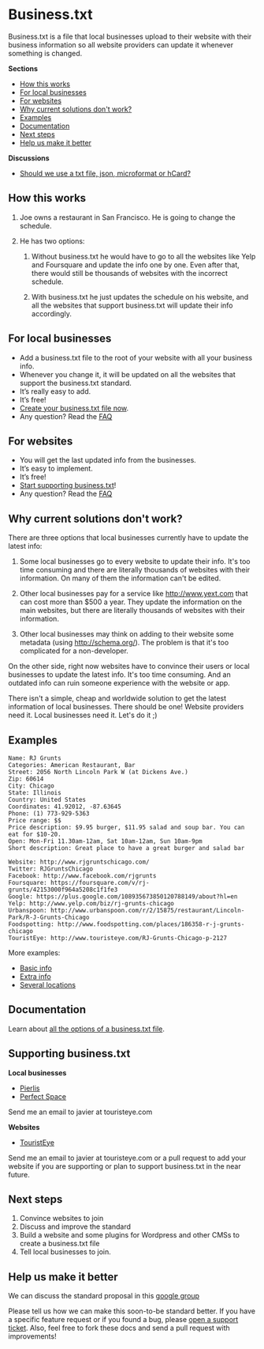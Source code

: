 Business.txt
============

Business.txt is a file that local businesses upload to their website with their business information so all website providers can update it whenever something is changed.

**Sections**

* [How this works](#how-this-works)
* [For local businesses](#for-local-business)
* [For websites](#for-websites)
* [Why current solutions don't work?](#why-current-solutions-dont-work)
* [Examples](#examples)
* [Documentation](#documentation)
* [Next steps](#next-steps)
* [Help us make it better](#help-us-make-it-better)

**Discussions**

* [Should we use a txt file, json, microformat or hCard?](https://github.com/fesja/businesstxt/wiki/Which-format)


How this works
--------------

1. Joe owns a restaurant in San Francisco. He is going to change the schedule.

2. He has two options:

    1. Without business.txt he would have to go to all the websites like Yelp and Foursquare and update the info one by one. Even after that, there would still be thousands of websites with the incorrect schedule.

    2. With business.txt he just updates the schedule on his website, and all the websites that support business.txt will update their info accordingly.


For local businesses
--------------------

* Add a business.txt file to the root of your website with all your business info.
* Whenever you change it, it will be updated on all the websites that support the business.txt standard.
* It’s really easy to add.
* It’s free!
* [Create your business.txt file now](https://github.com/fesja/businesstxt/blob/master/structure.md).
* Any question? Read the [FAQ](https://github.com/fesja/businesstxt/blob/master/faq.md)


For websites
------------

* You will get the last updated info from the businesses.
* It’s easy to implement.
* It’s free!
* [Start supporting business.txt](https://github.com/fesja/businesstxt/blob/master/structure.md)!
* Any question? Read the [FAQ](https://github.com/fesja/businesstxt/blob/master/faq.md)


Why current solutions don't work?
-----------------------------------

There are three options that local businesses currently have to update the latest info:

1. Some local businesses go to every website to update their info. It's too time consuming and there are literally thousands of websites with their information. On many of them the information can't be edited.

2. Other local businesses pay for a service like http://www.yext.com that can cost more than $500 a year. They update the information on the main websites, but there are literally thousands of websites with their information.

3. Other local businesses may think on adding to their website some metadata (using http://schema.org/). The problem is that it's too complicated for a non-developer.

On the other side, right now websites have to convince their users or local businesses to update the latest info. It's too time consuming. And an outdated info can ruin someone experience with the website or app. 

There isn't a simple, cheap and worldwide solution to get the latest information of local businesses. There should be one! Website providers need it. Local businesses need it. Let's do it ;)


Examples
--------

```
Name: RJ Grunts
Categories: American Restaurant, Bar
Street: 2056 North Lincoln Park W (at Dickens Ave.)
Zip: 60614
City: Chicago
State: Illinois
Country: United States
Coordinates: 41.92012, -87.63645
Phone: (1) 773-929-5363
Price range: $$
Price description: $9.95 burger, $11.95 salad and soup bar. You can eat for $10-20.
Open: Mon-Fri 11.30am-12am, Sat 10am-12am, Sun 10am-9pm
Short description: Great place to have a great burger and salad bar

Website: http://www.rjgruntschicago.com/
Twitter: RJGruntsChicago
Facebook: http://www.facebook.com/rjgrunts
Foursquare: https://foursquare.com/v/rj-grunts/42153000f964a5208c1f1fe3
Google: https://plus.google.com/108935673850120788149/about?hl=en
Yelp: http://www.yelp.com/biz/rj-grunts-chicago
Urbanspoon: http://www.urbanspoon.com/r/2/15875/restaurant/Lincoln-Park/R-J-Grunts-Chicago
Foodspotting: http://www.foodspotting.com/places/186358-r-j-grunts-chicago
TouristEye: http://www.touristeye.com/RJ-Grunts-Chicago-p-2127
```

More examples:

* [Basic info](https://raw.github.com/fesja/businesstxt/master/examples/basic_info.txt)
* [Extra info](https://raw.github.com/fesja/businesstxt/master/examples/extra_info.txt)
* [Several locations](https://raw.github.com/fesja/businesstxt/master/examples/several_locations.txt)

Documentation
-------------

Learn about [all the options of a business.txt file](https://github.com/fesja/businesstxt/blob/master/structure.md).

Supporting business.txt
--------------------------------

**Local businesses**

* [Pierlis](http://pierlis.com/business.txt)
* [Perfect Space](http://perfectspace.com/business.txt)

Send me an email to javier at touristeye.com

**Websites**

* [TouristEye](http://www.touristeye.com)

Send me an email to javier at touristeye.com or a pull request to add your website if you are supporting or plan to support business.txt in the near future.

Next steps
----------

1. Convince websites to join
2. Discuss and improve the standard
3. Build a website and some plugins for Wordpress and other CMSs to create a business.txt file
4. Tell local businesses to join.


Help us make it better
----------------------

We can discuss the standard proposal in this [google group](https://groups.google.com/forum/#!forum/businesstxt)

Please tell us how we can make this soon-to-be standard better. If you have a specific feature request or if you found a bug, please [open a support ticket](https://github.com/fesja/businesstxt/issues). Also, feel free to fork these docs and send a pull request with improvements!

